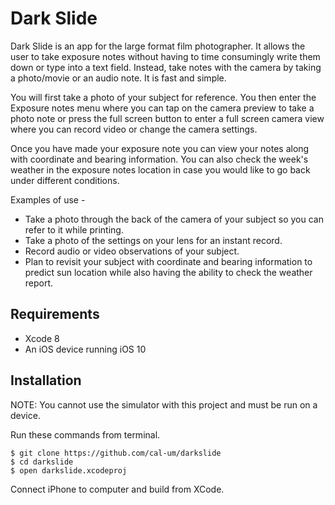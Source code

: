 # Dark Slide

Dark Slide is an app for the large format film photographer. 
It allows the user to take exposure notes without having to time consumingly write them down or type into a text field. Instead, take notes with the camera by taking a photo/movie or an audio note. It is fast and simple.

You will first take a photo of your subject for reference. You then enter the Exposure notes menu where you can tap on the camera preview to take a photo note or press the full screen button to enter a full screen camera view where you can record video or change the camera settings.

Once you have made your exposure note you can view your notes along with coordinate and bearing information. You can also check the week's weather in the exposure notes location in case you would like to go back under different conditions.

Examples of use -

* Take a photo through the back of the camera of your subject so you can refer to it while printing.
* Take a photo of the settings on your lens for an instant record.
* Record audio or video observations of your subject.
* Plan to revisit your subject with coordinate and bearing information to predict sun location while also having the ability to check the weather report.

## Requirements

* Xcode 8
* An iOS device running iOS 10

## Installation

NOTE: You cannot use the simulator with this project and must be run on a device.

Run these commands from terminal.
```
$ git clone https://github.com/cal-um/darkslide
$ cd darkslide
$ open darkslide.xcodeproj
```
Connect iPhone to computer and build from XCode.
